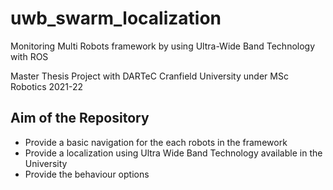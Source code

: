 # uwb_swarm_localization
Monitoring Multi Robots framework by using Ultra-Wide Band Technology with ROS

Master Thesis Project with DARTeC Cranfield University under MSc Robotics 2021-22

## Aim of the Repository
- Provide a basic navigation for the each robots in the framework
- Provide a localization using Ultra Wide Band Technology available in the University
- Provide the behaviour options 
